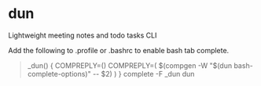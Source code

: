 # dun
Lightweight meeting notes and todo tasks CLI

Add the following to .profile or .bashrc to enable bash tab complete.

> _dun() {
    COMPREPLY=()
    COMPREPLY=( $(compgen -W "$(dun bash-complete-options)" -- $2) )
  }
  complete -F _dun dun

